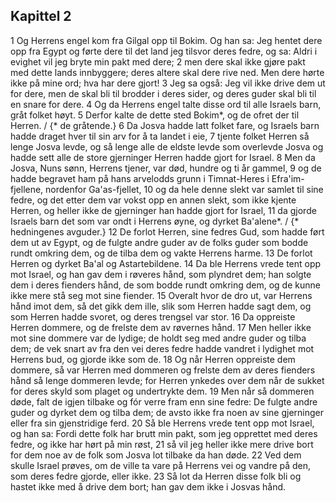 ## Kapittel 2

1 Og Herrens engel kom fra Gilgal opp til Bokim. Og han sa: Jeg hentet dere opp fra Egypt og førte dere til det land jeg tilsvor deres fedre, og sa: Aldri i evighet vil jeg bryte min pakt med dere;
2 men dere skal ikke gjøre pakt med dette lands innbyggere; deres altere skal dere rive ned. Men dere hørte ikke på mine ord; hva har dere gjort!
3 Jeg sa også: Jeg vil ikke drive dem ut for dere, men de skal bli til brodder i deres sider, og deres guder skal bli til en snare for dere.
4 Og da Herrens engel talte disse ord til alle Israels barn, gråt folket høyt.
5 Derfor kalte de dette sted Bokim*, og de ofret der til Herren. / {* de gråtende.}
6 Da Josva hadde latt folket fare, og Israels barn hadde draget hver til sin arv for å ta landet i eie,
7 tjente folket Herren så lenge Josva levde, og så lenge alle de eldste levde som overlevde Josva og hadde sett alle de store gjerninger Herren hadde gjort for Israel.
8 Men da Josva, Nuns sønn, Herrens tjener, var død, hundre og ti år gammel,
9 og de hadde begravet ham på hans arvelodds grunn i Timnat-Heres i Efra'im-fjellene, nordenfor Ga'as-fjellet,
10 og da hele denne slekt var samlet til sine fedre, og det etter dem var vokst opp en annen slekt, som ikke kjente Herren, og heller ikke de gjerninger han hadde gjort for Israel,
11 da gjorde Israels barn det som var ondt i Herrens øyne, og dyrket Ba'alene*. / {* hedningenes avguder.}
12 De forlot Herren, sine fedres Gud, som hadde ført dem ut av Egypt, og de fulgte andre guder av de folks guder som bodde rundt omkring dem, og de tilba dem og vakte Herrens harme.
13 De forlot Herren og dyrket Ba'al og Astartebildene.
14 Da ble Herrens vrede tent opp mot Israel, og han gav dem i røveres hånd, som plyndret dem; han solgte dem i deres fienders hånd, de som bodde rundt omkring dem, og de kunne ikke mere stå seg mot sine fiender.
15 Overalt hvor de dro ut, var Herrens hånd imot dem, så det gikk dem ille, slik som Herren hadde sagt dem, og som Herren hadde svoret, og deres trengsel var stor.
16 Da oppreiste Herren dommere, og de frelste dem av røvernes hånd.
17 Men heller ikke mot sine dommere var de lydige; de holdt seg med andre guder og tilba dem; de vek snart av fra den vei deres fedre hadde vandret i lydighet mot Herrens bud, og gjorde ikke som de.
18 Og når Herren oppreiste dem dommere, så var Herren med dommeren og frelste dem av deres fienders hånd så lenge dommeren levde; for Herren ynkedes over dem når de sukket for deres skyld som plaget og undertrykte dem.
19 Men når så dommeren døde, falt de igjen tilbake og fór verre fram enn sine fedre: De fulgte andre guder og dyrket dem og tilba dem; de avsto ikke fra noen av sine gjerninger eller fra sin gjenstridige ferd.
20 Så ble Herrens vrede tent opp mot Israel, og han sa: Fordi dette folk har brutt min pakt, som jeg opprettet med deres fedre, og ikke har hørt på min røst,
21 så vil jeg heller ikke mere drive bort for dem noe av de folk som Josva lot tilbake da han døde.
22 Ved dem skulle Israel prøves, om de ville ta vare på Herrens vei og vandre på den, som deres fedre gjorde, eller ikke.
23 Så lot da Herren disse folk bli og hastet ikke med å drive dem bort; han gav dem ikke i Josvas hånd.

